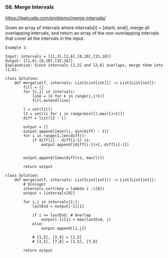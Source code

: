 ### 56. Merge Intervals
https://leetcode.com/problems/merge-intervals/

Given an array of intervals where intervals[i] = [starti, endi], merge all overlapping intervals, and return an array of the non-overlapping intervals that cover all the intervals in the input.

```
Example 1:

Input: intervals = [[1,3],[2,6],[8,10],[15,18]]
Output: [[1,6],[8,10],[15,18]]
Explanation: Since intervals [1,3] and [2,6] overlaps, merge them into [1,6].
```
```
class Solution:
    def merge(self, intervals: List[List[int]]) -> List[List[int]]:
        fill = []
        for [i,j] in intervals:
            line = [k for k in range(i,j+1)]
            fill.extend(line)
        
        l = set(fill)
        l2 = set([i for i in range(min(l),max(l)+1)])
        diff = list(l2 - l)
        
        output = []
        output.append([min(l), min(diff) - 1])
        for i in range(1,len(diff)):
            if diff[i] - diff[i-1] >1:
                output.append([diff[i-1]+1, diff[i]-1])
             
        
        output.append([max(diff)+1, max(l)])
        
        return output 
```
```
class Solution:
    def merge(self, intervals: List[List[int]]) -> List[List[int]]:
        # O(nlogn)
        intervals.sort(key = lambda i :i[0])
        output = [intervals[0]]
        
        for i,j in intervals[1:]:
            lastEnd = output[-1][1]
            
            if i <= lastEnd: # Overlap
                output[-1][1] = max(lastEnd, j)
            else: 
                output.append([i,j])
                
            # [1,5], [2,4] = [1,5]
            # [1,5], [7,8] = [1,5], [7,8]
            
        return output
```        
